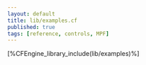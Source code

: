 ```yaml
---
layout: default
title: lib/examples.cf
published: true
tags: [reference, controls, MPF]
---
```


[%CFEngine_library_include(lib/examples)%]
